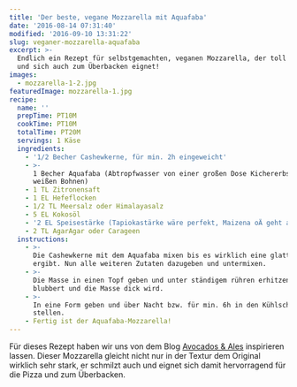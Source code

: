 ```yaml
---
title: 'Der beste, vegane Mozzarella mit Aquafaba'
date: '2016-08-14 07:31:40'
modified: '2016-09-10 13:31:22'
slug: veganer-mozzarella-aquafaba
excerpt: >-
  Endlich ein Rezept für selbstgemachten, veganen Mozzarella, der toll schmeckt
  und sich auch zum Überbacken eignet!
images:
  - mozzarella-1-2.jpg
featuredImage: mozzarella-1.jpg
recipe:
  name: ''
  prepTime: PT10M
  cookTime: PT10M
  totalTime: PT20M
  servings: 1 Käse
  ingredients:
    - '1/2 Becher Cashewkerne, für min. 2h eingeweicht'
    - >-
      1 Becher Aquafaba (Abtropfwasser von einer großen Dose Kichererbsen oder
      weißen Bohnen)
    - 1 TL Zitronensaft
    - 1 EL Hefeflocken
    - 1/2 TL Meersalz oder Himalayasalz
    - 5 EL Kokosöl
    - '2 EL Speisestärke (Tapiokastärke wäre perfekt, Maizena oÄ geht auch)'
    - 2 TL AgarAgar oder Carageen
  instructions:
    - >-
      Die Cashewkerne mit dem Aquafaba mixen bis es wirklich eine glatte Masse
      ergibt. Nun alle weiteren Zutaten dazugeben und untermixen.
    - >-
      Die Masse in einen Topf geben und unter ständigem rühren erhitzen bis es
      blubbert und die Masse dick wird.
    - >-
      In eine Form geben und über Nacht bzw. für min. 6h in den Kühlschrank
      stellen.
    - Fertig ist der Aquafaba-Mozzarella!
---
```


Für dieses Rezept haben wir uns von dem Blog [Avocados & Ales](https://avocadosandales.com/2015/08/24/aquafaba-cheese/) inspirieren lassen. Dieser Mozzarella gleicht nicht nur in der Textur dem Original wirklich sehr stark, er schmilzt auch und eignet sich damit hervorragend für die Pizza und zum Überbacken.

<!-- Image removed (no copyright): mozzarella-1-2-640x424.jpg -->
